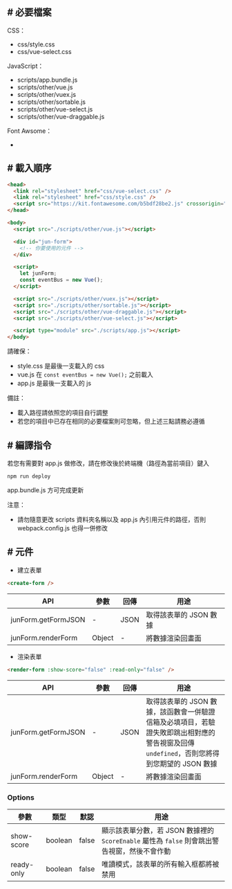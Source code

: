 ## # 必要檔案

CSS：
  - css/style.css
  - css/vue-select.css
  
JavaScript：
  - scripts/app.bundle.js
  - scripts/other/vue.js
  - scripts/other/vuex.js
  - scripts/other/sortable.js
  - scripts/other/vue-select.js
  - scripts/other/vue-draggable.js
  
Font Awsome：
  - <script src="https://kit.fontawesome.com/b5bdf28be2.js" crossorigin="anonymous"></script>
  
## # 載入順序

```html
<head>
  <link rel="stylesheet" href="css/vue-select.css" />
  <link rel="stylesheet" href="css/style.css" />
  <script src="https://kit.fontawesome.com/b5bdf28be2.js" crossorigin="anonymous"></script>
</head>

<body>
  <script src="./scripts/other/vue.js"></script>

  <div id="jun-form">
    <!-- 你要使用的元件 -->
  </div>

  <script>
    let junForm;
    const eventBus = new Vue();
  </script>

  <script src="./scripts/other/vuex.js"></script>
  <script src="./scripts/other/sortable.js"></script>
  <script src="./scripts/other/vue-draggable.js"></script>
  <script src="./scripts/other/vue-select.js"></script>

  <script type="module" src="./scripts/app.js"></script>
</body>
```

請確保：
- style.css 是最後一支載入的 css
- vue.js 在 `const eventBus = new Vue();` 之前載入
- app.js 是最後一支載入的 js

備註：
- 載入路徑請依照您的項目自行調整
- 若您的項目中已存在相同的必要檔案則可忽略，但上述三點請務必遵循

## # 編譯指令

若您有需要對 app.js 做修改，請在修改後於終端機（路徑為當前項目）鍵入

    npm run deploy

app.bundle.js 方可完成更新

注意：

- 請勿隨意更改 scripts 資料夾名稱以及 app.js 內引用元件的路徑，否則 webpack.config.js 也得一併修改

## # 元件

- 建立表單

```html
<create-form />
```

API                   | 參數   | 回傳  | 用途                |
----------------------|--------|------|---------------------|
junForm.getFormJSON   | -      | JSON | 取得該表單的 JSON 數據 |
junForm.renderForm    | Object | -    | 將數據渲染回畫面     |

- 渲染表單

```html
<render-form :show-score="false" :read-only="false" />
```

API                   | 參數   | 回傳  | 用途            |
----------------------|--------|------|-----------------|
junForm.getFormJSON   | -      | JSON | 取得該表單的 JSON 數據，該函數會一併驗證信箱及必填項目，若驗證失敗即跳出相對應的警告視窗及回傳 `undefined`，否則您將得到您期望的 JSON 數據 |
junForm.renderForm    | Object | -    | 將數據渲染回畫面 |

### Options

參數       | 類型     | 默認  | 用途                                                                                    |
-----------|---------|-------|-----------------------------------------------------------------------------------------|
show-score | boolean | false | 顯示該表單分數，若 JSON 數據裡的 `ScoreEnable` 屬性為 `false` 則會跳出警告視窗，然後不會作動 |
ready-only | boolean | false | 唯讀模式，該表單的所有輸入框都將被禁用                                                     |
